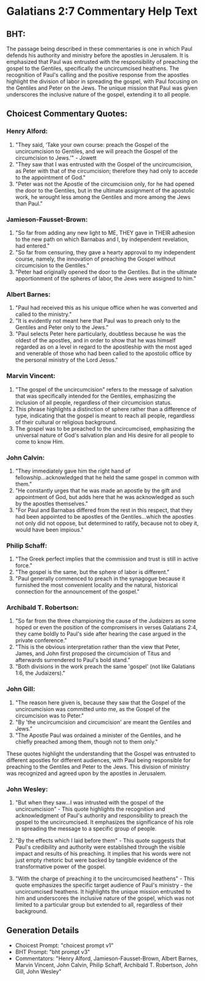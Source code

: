 # Galatians 2:7 Commentary Help Text

## BHT:
The passage being described in these commentaries is one in which Paul defends his authority and ministry before the apostles in Jerusalem. It is emphasized that Paul was entrusted with the responsibility of preaching the gospel to the Gentiles, specifically the uncircumcised heathens. The recognition of Paul's calling and the positive response from the apostles highlight the division of labor in spreading the gospel, with Paul focusing on the Gentiles and Peter on the Jews. The unique mission that Paul was given underscores the inclusive nature of the gospel, extending it to all people.

## Choicest Commentary Quotes:
### Henry Alford:
1. "They said, ‘Take your own course: preach the Gospel of the uncircumcision to Gentiles, and we will preach the Gospel of the circumcision to Jews.’" - Jowett
2. "They saw that I was entrusted with the Gospel of the uncircumcision, as Peter with that of the circumcision; therefore they had only to accede to the appointment of God." 
3. "Peter was not the Apostle of the circumcision only, for he had opened the door to the Gentiles, but in the ultimate assignment of the apostolic work, he wrought less among the Gentiles and more among the Jews than Paul."

### Jamieson-Fausset-Brown:
1. "So far from adding any new light to ME, THEY gave in THEIR adhesion to the new path on which Barnabas and I, by independent revelation, had entered."
2. "So far from censuring, they gave a hearty approval to my independent course, namely, the innovation of preaching the Gospel without circumcision to the Gentiles."
3. "Peter had originally opened the door to the Gentiles. But in the ultimate apportionment of the spheres of labor, the Jews were assigned to him."

### Albert Barnes:
1. "Paul had received this as his unique office when he was converted and called to the ministry."
2. "It is evidently not meant here that Paul was to preach only to the Gentiles and Peter only to the Jews."
3. "Paul selects Peter here particularly, doubtless because he was the oldest of the apostles, and in order to show that he was himself regarded as on a level in regard to the apostleship with the most aged and venerable of those who had been called to the apostolic office by the personal ministry of the Lord Jesus."

### Marvin Vincent:
1. "The gospel of the uncircumcision" refers to the message of salvation that was specifically intended for the Gentiles, emphasizing the inclusion of all people, regardless of their circumcision status.
2. This phrase highlights a distinction of sphere rather than a difference of type, indicating that the gospel is meant to reach all people, regardless of their cultural or religious background.
3. The gospel was to be preached to the uncircumcised, emphasizing the universal nature of God's salvation plan and His desire for all people to come to know Him.

### John Calvin:
1. "They immediately gave him the right hand of fellowship...acknowledged that he held the same gospel in common with them." 
2. "He constantly urges that he was made an apostle by the gift and appointment of God, but adds here that he was acknowledged as such by the apostles themselves."
3. "For Paul and Barnabas differed from the rest in this respect, that they had been appointed to be apostles of the Gentiles...which the apostles not only did not oppose, but determined to ratify, because not to obey it, would have been impious."

### Philip Schaff:
1. "The Greek perfect implies that the commission and trust is still in active force."
2. "The gospel is the same, but the sphere of labor is different."
3. "Paul generally commenced to preach in the synagogue because it furnished the most convenient locality and the natural, historical connection for the announcement of the gospel."

### Archibald T. Robertson:
1. "So far from the three championing the cause of the Judaizers as some hoped or even the position of the compromisers in verses Galatians 2:4, they came boldly to Paul's side after hearing the case argued in the private conference."
2. "This is the obvious interpretation rather than the view that Peter, James, and John first proposed the circumcision of Titus and afterwards surrendered to Paul's bold stand."
3. "Both divisions in the work preach the same 'gospel' (not like Galatians 1:6, the Judaizers)."

### John Gill:
1. "The reason here given is, because they saw that the Gospel of the uncircumcision was committed unto me, as the Gospel of the circumcision was to Peter."
2. "By 'the uncircumcision and circumcision' are meant the Gentiles and Jews."
3. "The Apostle Paul was ordained a minister of the Gentiles, and he chiefly preached among them, though not to them only."

These quotes highlight the understanding that the Gospel was entrusted to different apostles for different audiences, with Paul being responsible for preaching to the Gentiles and Peter to the Jews. This division of ministry was recognized and agreed upon by the apostles in Jerusalem.

### John Wesley:
1. "But when they saw...I was intrusted with the gospel of the uncircumcision" - This quote highlights the recognition and acknowledgment of Paul's authority and responsibility to preach the gospel to the uncircumcised. It emphasizes the significance of his role in spreading the message to a specific group of people.

2. "By the effects which I laid before them" - This quote suggests that Paul's credibility and authority were established through the visible impact and results of his preaching. It implies that his words were not just empty rhetoric but were backed by tangible evidence of the transformative power of the gospel.

3. "With the charge of preaching it to the uncircumcised heathens" - This quote emphasizes the specific target audience of Paul's ministry - the uncircumcised heathens. It highlights the unique mission entrusted to him and underscores the inclusive nature of the gospel, which was not limited to a particular group but extended to all, regardless of their background.


## Generation Details
- Choicest Prompt: "choicest prompt v1"
- BHT Prompt: "bht prompt v3"
- Commentators: "Henry Alford, Jamieson-Fausset-Brown, Albert Barnes, Marvin Vincent, John Calvin, Philip Schaff, Archibald T. Robertson, John Gill, John Wesley"
